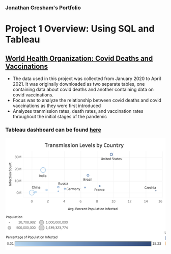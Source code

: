 ### Jonathan Gresham's Portfolio

# Project 1 Overview: Using SQL and Tableau
## [**World Health Organization: Covid Deaths and Vaccinations**](https://github.com/jgreshy/Covid-Portfolio-Project)

- The data used in this project was collected from January 2020 to April 2021. It was originally downloaded as two separate tables, one containing data about covid deaths and another containing data on covid vaccinations.
- Focus was to analyze the relationship between covid deaths and covid vaccinations as they were first introduced
- Analyzes tranmission rates, death rates, and vaccination rates throughout the initial stages of the pandemic
### Tableau dashboard can be found [here](https://public.tableau.com/app/profile/jonathan.gresham/viz/CovidProject_16558078529460/Dashboard1)

![Transmission Levels By Country](https://github.com/jgreshy/Jonathan-Gresham-Portfolio/blob/main/images/Screen%20Shot%202022-06-26%20at%204.10.22%20PM.png?raw=true)
